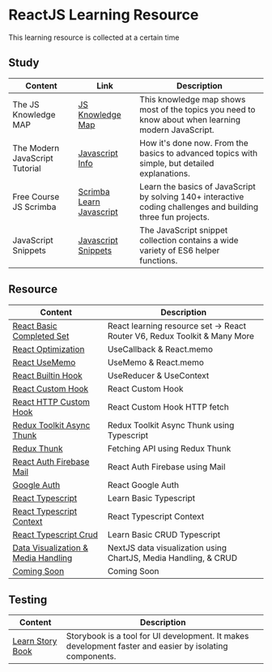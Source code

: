 # ReactJS Learning Resource
This learning resource is collected at a certain time

## Study
| Content                   | Link                           | Description |
| ------------------------- | ------------------------------ | ------------ |
| The JS Knowledge MAP      | [JS Knowledge Map]             | This knowledge map shows most of the topics you need to know about when learning modern JavaScript. |
| The Modern JavaScript Tutorial | [Javascript Info]         | How it's done now. From the basics to advanced topics with simple, but detailed explanations.|
| Free Course JS Scrimba    | [Scrimba Learn Javascript]     | Learn the basics of JavaScript by solving 140+ interactive coding challenges and building three fun projects. |
| JavaScript Snippets       | [Javascript Snippets]          | The JavaScript snippet collection contains a wide variety of ES6 helper functions. |
## Resource

| Content                   | Description                    |
| ------------------------- | ------------------------------ |
| [React Basic Completed Set][reactbasic] | React learning resource set -> React Router V6, Redux Toolkit & Many More |
| [React Optimization][reactoptimization] | UseCallback &  React.memo |
| [React UseMemo][reactusememo] | UseMemo &  React.memo |
| [React Builtin Hook][reactbuiltinhook] | UseReducer &  UseContext |
| [React Custom Hook][reactcustomhook] | React Custom Hook |
| [React HTTP Custom Hook][reacthttpcustomhook] | React Custom Hook HTTP fetch |
| [Redux Toolkit Async Thunk][reduxtoolkitasyncthunks] | Redux Toolkit Async Thunk using Typescript |
| [Redux Thunk][reduxthunk] | Fetching API using Redux Thunk |
| [React Auth Firebase Mail ][reactauthfirebasemail] | React Auth Firebase using Mail |
| [Google Auth][googleauth] | React Google Auth |
| [React Typescript][reacttypescript] | Learn Basic Typescript |
| [React Typescript Context][reacttypescriptcontext] | React Typescript Context |
| [React Typescript Crud][reacttypescriptcrud] | Learn Basic CRUD Typescript |
| [Data Visualization & Media Handling][datamediahandling] | NextJS data visualization using ChartJS, Media Handling, & CRUD|
| [Coming Soon][coming]     | Coming Soon                    |

## Testing
| Content                   | Description |
| ------------------------- |  ------------ |
| [Learn Story Book][learn-storybook] | Storybook is a tool for UI development. It makes development faster and easier by isolating components. |

[JS Knowledge Map]: https://learnjavascript.online/knowledge-map.html
[Javascript Info]: https://javascript.info/
[Scrimba Learn Javascript]: https://scrimba.com/learn/learnjavascript
[Javascript Snippets]: https://www.30secondsofcode.org/js/p/1

[reactbasic]: https://github.com/adityahimaone/Task-Frontend-Alterra
[reactusememo]: https://github.com/adityahimaone/ReactJS-Resource/tree/react-usememo
[reactoptimization]: https://github.com/adityahimaone/ReactJS-Resource/tree/react-optimization
[reactbuiltinhook]: https://github.com/adityahimaone/ReactJS-Resource/tree/react-builtin-hook
[reactcustomhook]: https://github.com/adityahimaone/ReactJS-Resource/tree/react-custom-hooks
[reacthttpcustomhook]: https://github.com/adityahimaone/ReactJS-Resource/tree/react-http-custom-hooks
[reduxtoolkitasyncthunks]: https://github.com/adityahimaone/ReactJS-Resource/tree/react-rtx-async-thunks
[reduxthunk]: https://github.com/adityahimaone/ReactJS-Resource/tree/redux-thunk
[reactauthfirebasemail]: https://github.com/adityahimaone/ReactJS-Resource/tree/react-auth-firebase-mail
[googleauth]: https://github.com/adityahimaone/react-oauth
[datamediahandling]: https://github.com/adityahimaone/next-data-media-handling
[reacttypescript]: https://github.com/adityahimaone/learn-typescript
[reacttypescriptcontext]: https://github.com/adityahimaone/ReactJS-Resource/tree/react-typescript-context
[reacttypescriptcrud]: https://github.com/adityahimaone/Patientor-TS
[coming]: https://github.com/adityahimaone/ReactJS-Resource/tree/redux-thunk

[learn-storybook]: https://github.com/adityahimaone/ReactJS-Resource/tree/learn-storybook


